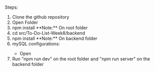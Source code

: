 Steps:

<ol>
  <li>Clone the github repository</li>
  <li>Open Folder</li>
  <li>npm install **Note:** On root folder</li>
  <li>cd src/To-Do-List-Week8/backend</li>
  <li>npm install **Note:** On backend folder</li>
  <li>mySQL configurations:</li>
  <ul>
    <li>Open</li>
  </ul>
  <li>Run "npm run dev" on the root folder and "npm run server" on the backend folder</li>
</ul>
